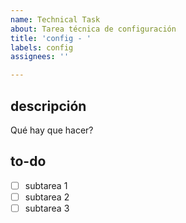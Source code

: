 ```yaml
---
name: Technical Task
about: Tarea técnica de configuración
title: 'config - '
labels: config
assignees: ''

---
```


## descripción

Qué hay que hacer?

## to-do

- [ ] subtarea 1
- [ ] subtarea 2
- [ ] subtarea 3

